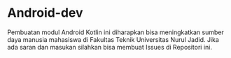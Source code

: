 # Android-dev
Pembuatan modul Android Kotlin ini diharapkan bisa meningkatkan sumber daya manusia mahasiswa di Fakultas Teknik Universitas Nurul Jadid. Jika ada saran dan masukan silahkan bisa membuat Issues di Repositori ini.

